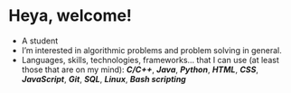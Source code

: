 # Heya, welcome!
* A student
* I’m interested in algorithmic problems and problem solving in general.
* Languages, skills, technologies, frameworks... that I can use (at least those that are on my mind): _**C/C++**_, _**Java**_, _**Python**_, _**HTML**_,  _**CSS**_, _**JavaScript**_, _**Git**_, _**SQL**_, _**Linux**_, _**Bash scripting**_
 
<!---
rebelscar/rebelscar is a ✨ special ✨ repository because its `README.md` (this file) appears on your GitHub profile.
You can click the Preview link to take a look at your changes.
--->
